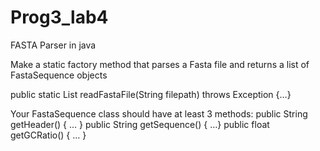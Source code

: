 # Prog3_lab4
FASTA Parser in java

Make a static factory method that parses a Fasta file and returns a list 
of FastaSequence objects

public static List<FastaSequence> readFastaFile(String filepath) throws Exception
{…}

Your FastaSequence class should have at least 3 methods:
	public String getHeader()
	{	… }
	public String getSequence() 
	{  …}
	public float getGCRatio()
	{ … }

